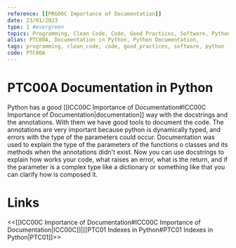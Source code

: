 ```yaml
---
reference: [[PRG00C Importance of Documentation]]
date: 23/01/2023
type: 1 #evergreen
topics: Programming, Clean Code, Code, Good Practices, Software, Python
alias: PTC00A, Documentation in Python, Python Documentation,
tags: programming, clean_code, code, good_practices, software, python
code: PTC00A
---
```

# PTC00A Documentation in Python

Python has a good [[ICC00C Importance of Documentation#ICC00C Importance of Documentation|documentation]] way with the docstrings and the annotations. With them we have good tools to document the code.
The annotations are very important because python is dynamically typed, and errors with the type of the parameters could occur.
Documentation was used to explain the type of the parameters of the functions o classes and its methods when the annotations didn't exist. Now you can use docstrings to explain how works your code, what raises an error, what is the return, and if the parameter is a complex type like a dictionary or something like that you can clarify how is composed it.

# Links
<<[[ICC00C Importance of Documentation#ICC00C Importance of Documentation|ICC00C]]|[[PTC01 Indexes in Python#PTC01 Indexes in Python|PTC01]]>>